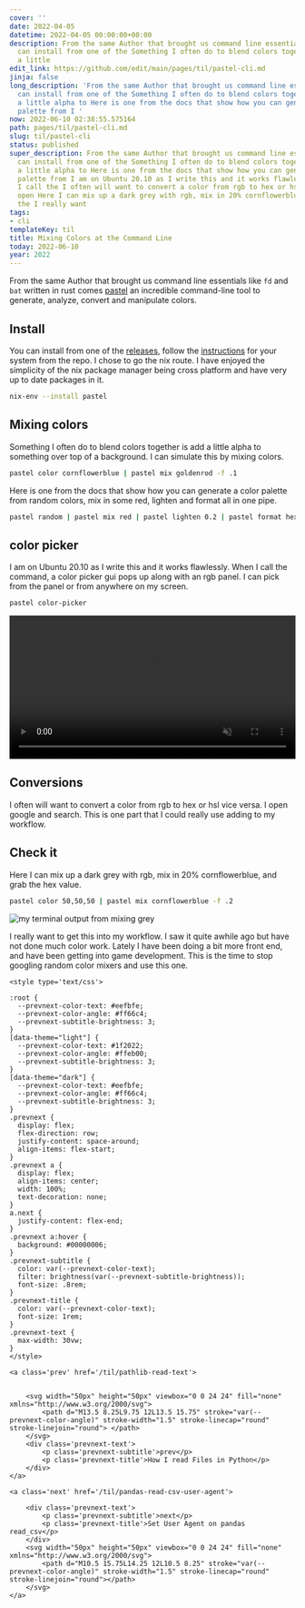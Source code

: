 ```yaml
---
cover: ''
date: 2022-04-05
datetime: 2022-04-05 00:00:00+00:00
description: From the same Author that brought us command line essentials like  You
  can install from one of the Something I often do to blend colors together is add
  a little
edit_link: https://github.com/edit/main/pages/til/pastel-cli.md
jinja: false
long_description: 'From the same Author that brought us command line essentials like  You
  can install from one of the Something I often do to blend colors together is add
  a little alpha to Here is one from the docs that show how you can generate a color
  palette from I '
now: 2022-06-10 02:38:55.575164
path: pages/til/pastel-cli.md
slug: til/pastel-cli
status: published
super_description: From the same Author that brought us command line essentials like  You
  can install from one of the Something I often do to blend colors together is add
  a little alpha to Here is one from the docs that show how you can generate a color
  palette from I am on Ubuntu 20.10 as I write this and it works flawlessly.  When
  I call the I often will want to convert a color from rgb to hex or hsl vice versa.  I
  open Here I can mix up a dark grey with rgb, mix in 20% cornflowerblue, and grab
  the I really want
tags:
- cli
templateKey: til
title: Mixing Colors at the Command Line
today: 2022-06-10
year: 2022
---
```


From the same Author that brought us command line essentials like `fd` and
`bat` written in rust comes [pastel](https://github.com/sharkdp/pastel) an
incredible command-line tool to generate, analyze, convert and manipulate
colors.

## Install

You can install from one of the
[releases](https://github.com/sharkdp/pastel/releases), follow the
[instructions](https://github.com/sharkdp/pastel#installation) for your system
from the repo.  I chose to go the nix route.  I have enjoyed the simplicity of
the nix package manager being cross platform and have very up  to date packages
in it.

```bash
nix-env --install pastel
```

## Mixing colors

Something I often do to blend colors together is add a little alpha to
something over top of a background.  I can simulate this by mixing colors.

```bash
pastel color cornflowerblue | pastel mix goldenrod -f .1
```

Here is one from the docs that show how you can generate a color palette from
random colors, mix in some red, lighten and format all in one pipe.

```bash
pastel random | pastel mix red | pastel lighten 0.2 | pastel format hex
```

## color picker

I am on Ubuntu 20.10 as I write this and it works flawlessly.  When I call the
command, a color picker gui pops up along with an rgb panel.  I can pick from
the panel or from anywhere on my screen.

```bash
pastel color-picker
```

<video autoplay="" controls="" loop="true" muted="" playsinline="" width="100%">
    <source src="https://images.waylonwalker.com/pastel-pick.mp4" type="video/mp4">
    Sorry, your browser doesn't support embedded videos.
</video>

## Conversions

I often will want to convert a color from rgb to hex or hsl vice versa.  I open
google and search.  This is one part that I could really use adding to my
workflow.

## Check it

Here I can mix up a dark grey with rgb, mix in 20% cornflowerblue, and grab the
hex value.

```bash
pastel color 50,50,50 | pastel mix cornflowerblue -f .2
```

![my terminal output from mixing grey](https://images.waylonwalker.com/pastel-mix-grey.png)

I really want to get this into my workflow.  I saw it quite awhile ago but have
not done much color work.  Lately I have been doing a bit more front end, and
have been getting into game development.  This is the time to stop googling
random color mixers and use this one.
<div class='prevnext'>

    <style type='text/css'>

    :root {
      --prevnext-color-text: #eefbfe;
      --prevnext-color-angle: #ff66c4;
      --prevnext-subtitle-brightness: 3;
    }
    [data-theme="light"] {
      --prevnext-color-text: #1f2022;
      --prevnext-color-angle: #ffeb00;
      --prevnext-subtitle-brightness: 3;
    }
    [data-theme="dark"] {
      --prevnext-color-text: #eefbfe;
      --prevnext-color-angle: #ff66c4;
      --prevnext-subtitle-brightness: 3;
    }
    .prevnext {
      display: flex;
      flex-direction: row;
      justify-content: space-around;
      align-items: flex-start;
    }
    .prevnext a {
      display: flex;
      align-items: center;
      width: 100%;
      text-decoration: none;
    }
    a.next {
      justify-content: flex-end;
    }
    .prevnext a:hover {
      background: #00000006;
    }
    .prevnext-subtitle {
      color: var(--prevnext-color-text);
      filter: brightness(var(--prevnext-subtitle-brightness));
      font-size: .8rem;
    }
    .prevnext-title {
      color: var(--prevnext-color-text);
      font-size: 1rem;
    }
    .prevnext-text {
      max-width: 30vw;
    }
    </style>
    
    <a class='prev' href='/til/pathlib-read-text'>
    

        <svg width="50px" height="50px" viewbox="0 0 24 24" fill="none" xmlns="http://www.w3.org/2000/svg">
            <path d="M13.5 8.25L9.75 12L13.5 15.75" stroke="var(--prevnext-color-angle)" stroke-width="1.5" stroke-linecap="round" stroke-linejoin="round"> </path>
        </svg>
        <div class='prevnext-text'>
            <p class='prevnext-subtitle'>prev</p>
            <p class='prevnext-title'>How I read Files in Python</p>
        </div>
    </a>
    
    <a class='next' href='/til/pandas-read-csv-user-agent'>
    
        <div class='prevnext-text'>
            <p class='prevnext-subtitle'>next</p>
            <p class='prevnext-title'>Set User Agent on pandas read_csv</p>
        </div>
        <svg width="50px" height="50px" viewbox="0 0 24 24" fill="none" xmlns="http://www.w3.org/2000/svg">
            <path d="M10.5 15.75L14.25 12L10.5 8.25" stroke="var(--prevnext-color-angle)" stroke-width="1.5" stroke-linecap="round" stroke-linejoin="round"></path>
        </svg>
    </a>
  </div>